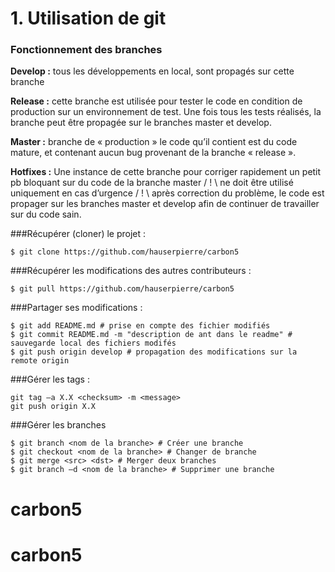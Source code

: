 # 1. Utilisation de git

### Fonctionnement des branches
**Develop :** tous les développements en local, sont propagés sur cette branche

**Release :** cette branche est utilisée pour tester le code en condition de production sur un environnement de test. Une fois tous les tests réalisés, la branche peut être propagée sur le branches master et develop.

**Master :** branche de « production » le code qu’il contient est du code mature, et contenant aucun bug provenant de la branche « release ».

**Hotfixes :** Une instance de cette branche pour corriger rapidement un petit pb bloquant sur du code de la branche master / ! \ ne doit être utilisé uniquement en cas d’urgence / ! \ après correction du problème, le code est propager sur les branches master et develop afin de continuer de travailler sur du code sain. 

###Récupérer (cloner) le projet :
```
$ git clone https://github.com/hauserpierre/carbon5
```
###Récupérer les modifications des autres contributeurs :
```
$ git pull https://github.com/hauserpierre/carbon5
```
###Partager ses modifications :
```
$ git add README.md # prise en compte des fichier modifiés
$ git commit README.md -m "description de ant dans le readme" # sauvegarde local des fichiers modifés
$ git push origin develop # propagation des modifications sur la remote origin
```
###Gérer les tags : 
```
git tag –a X.X <checksum> -m <message>
git push origin X.X
```

###Gérer les branches
```
$ git branch <nom de la branche> # Créer une branche
$ git checkout <nom de la branche> # Changer de branche
$ git merge <src> <dst> # Merger deux branches
$ git branch –d <nom de la branche> # Supprimer une branche
```
# carbon5
# carbon5

